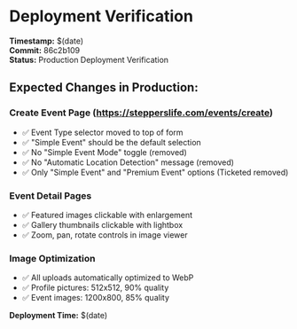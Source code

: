 # Deployment Verification

**Timestamp:** $(date)  
**Commit:** 86c2b109  
**Status:** Production Deployment Verification

## Expected Changes in Production:

### Create Event Page (https://stepperslife.com/events/create)
- ✅ Event Type selector moved to top of form
- ✅ "Simple Event" should be the default selection
- ✅ No "Simple Event Mode" toggle (removed)
- ✅ No "Automatic Location Detection" message (removed)
- ✅ Only "Simple Event" and "Premium Event" options (Ticketed removed)

### Event Detail Pages  
- ✅ Featured images clickable with enlargement
- ✅ Gallery thumbnails clickable with lightbox
- ✅ Zoom, pan, rotate controls in image viewer

### Image Optimization
- ✅ All uploads automatically optimized to WebP
- ✅ Profile pictures: 512x512, 90% quality
- ✅ Event images: 1200x800, 85% quality

**Deployment Time:** $(date)